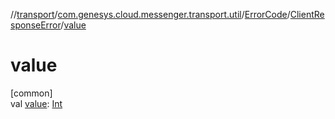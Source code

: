 //[transport](../../../../index.md)/[com.genesys.cloud.messenger.transport.util](../../index.md)/[ErrorCode](../index.md)/[ClientResponseError](index.md)/[value](value.md)

# value

[common]\
val [value](value.md): [Int](https://kotlinlang.org/api/latest/jvm/stdlib/kotlin/-int/index.html)
